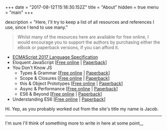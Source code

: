 +++
date = "2017-08-12T15:18:30.152Z"
title = "About"
hidden = true
menu = "main"
+++





description = "Here, I'll try to keep a list of all resources and references I use, since I tend to use many."

 > Whilst many of the resources here are available for free online, I would encourage you to support the authors by purchasing either the eBook or paperback versions, if you can afford it.


 - [ECMAScript 2017 Language Specification](https://www.ecma-international.org/publications/files/ECMA-ST/Ecma-262.pdf)
 - Eloquent JavaScript [[Free online](http://eloquentjavascript.net/) | [Paperback](http://amzn.to/2wvLb11)]
 - You Don't Know JS
    - Types & Grammar [[Free online](https://github.com/getify/You-Dont-Know-JS/blob/master/types%20&%20grammar/README.md#you-dont-know-js-types--grammar) | [Paperback](http://amzn.to/2vlnt2r)]
    - Scope & Closures [[Free online](https://github.com/getify/You-Dont-Know-JS/blob/master/scope%20&%20closures/README.md#you-dont-know-js-scope--closures) | [Paperback](http://amzn.to/2w0jdav)]
    - this & Object Prototypes [[Free online](https://github.com/getify/You-Dont-Know-JS/tree/master/this%20%26%20object%20prototypes) | [Paperback](http://amzn.to/2vm8dSS)]
    - Async & Performance [[Free online](https://github.com/getify/You-Dont-Know-JS/blob/master/async%20&%20performance/README.md#you-dont-know-js-async--performance) | [Paperback](http://amzn.to/2wvaVuc)]
    - ES6 & Beyond [[Free online](https://github.com/getify/You-Dont-Know-JS/blob/master/es6%20&%20beyond/README.md#you-dont-know-js-es6--beyond) | [Paperback](http://amzn.to/2xpQFqv)]
 - Understanding ES6 [[Free online](https://github.com/nzakas/understandinges6/tree/master/manuscript) | [Paperback](http://amzn.to/2vb76Gh)]


Hi. Yep, as you probably worked out from the site's title my name is Jacob.

---

I'm sure I'll think of something more to write in here at some point,,,
